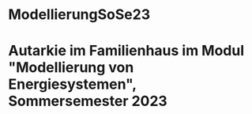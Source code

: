 # ModellierungSoSe23
# Autarkie im Familienhaus im Modul "Modellierung von Energiesystemen", Sommersemester 2023
